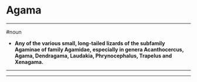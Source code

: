 # Agama
---
#noun
- **Any of the various small, long-tailed lizards of the subfamily Agaminae of family Agamidae, especially in genera Acanthocercus, Agama, Dendragama, Laudakia, Phrynocephalus, Trapelus and Xenagama.**
---
---
